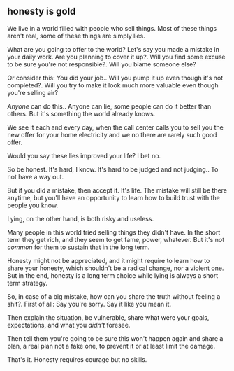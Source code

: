 ## honesty is gold

We live in a world filled with people who sell things.
Most of these things aren't real, some of these things are simply lies.

What are you going to offer to the world? Let's say you made a mistake in your daily work.
Are you planning to cover it up?.
Will you find some excuse to be sure you're not responsible?.
Will you blame someone else?

Or consider this: You did your job..
Will you pump it up even though it's not completed?.
Will you try to make it look much more valuable even though you're selling air?

_Anyone_ can do this..
Anyone can lie, some people can do it better than others. But it's something the world already knows.

We see it each and every day, when the call center calls you to sell you the new offer for your home electricity and we no there are rarely such good offer.

Would you say these lies improved your life? I bet no.

So be honest.
It's hard, I know. It's hard to be judged and not judging..
To not have a way out.

But if you did a mistake, then accept it. It's life. The mistake will still be there anytime, but you'll have an opportunity to learn how to build trust with the people you know.

Lying, on the other hand, is both risky and useless.

Many people in this world tried selling things they didn't have.
In the short term they get rich, and they seem to get fame, power, whatever.
But it's not _common_ for them to sustain that in the long term.

Honesty might not be appreciated, and it might require to learn how to share your honesty, which shouldn't be a radical change, nor a violent one.
But in the end, honesty is a long term choice while lying is always a short term strategy.

So, in case of a big mistake, how can you share the truth without feeling a shit?.
First of all: Say you're sorry. Say it like you mean it.

Then explain the situation, be vulnerable, share what were your goals, expectations, and what you _didn't_ foresee.

Then tell them you're going to be sure this won't happen again and share a plan, a real plan not a fake one, to prevent it or at least limit the damage.

That's it. Honesty requires courage but no skills.
